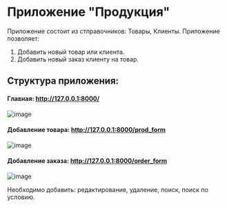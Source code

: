 # Приложение "Продукция"
Приложение состоит из стправочников: Товары, Клиенты.
Приложение позволяет:
1. Добавить новый товар или клиента.
2. Добавить новый заказ клиенту на товар.

## Структура приложения:
#### Главная: http://127.0.0.1:8000/
![image](https://github.com/SergeyGzhegoz/products2/assets/5243852/141df3ed-f1eb-491d-b170-4cfba0d88f82)

#### Добавление товара: http://127.0.0.1:8000/prod_form
![image](https://github.com/SergeyGzhegoz/products2/assets/5243852/044556f7-2a77-46a9-92d0-115044b5afc1)

#### Добавление заказа: http://127.0.0.1:8000/order_form
![image](https://github.com/SergeyGzhegoz/products2/assets/5243852/2a2be8a7-ffe3-4b85-96fe-0129e2361db6)

Необходимо добавить: редактирование, удаление, поиск, поиск по условию.
